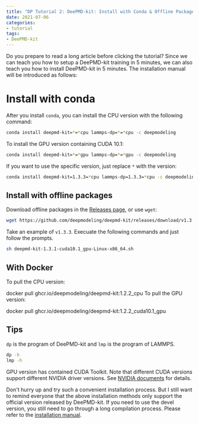 ```yaml
---
title: "DP Tutorial 2: DeePMD-kit: Install with Conda & Offline Packages & Docker"
date: 2021-07-06
categories:
- tutorial
tags:
- DeePMD-kit
---
```

Do you prepare to read a long article before clicking the tutorial? Since we can teach you how to setup a DeePMD-kit training in 5 minutes, we can also teach you how to install DeePMD-kit in 5 minutes. The installation manual will be introduced as follows:

# Install with conda

After you install `conda`, you can install the CPU version with the following command:

```sh
conda install deepmd-kit=*=*cpu lammps-dp=*=*cpu -c deepmodeling
```

To install the GPU version containing CUDA 10.1:

```sh
conda install deepmd-kit=*=*gpu lammps-dp=*=*gpu -c deepmodeling
```

If you want to use the specific version, just replace `*` with the version:

```sh
conda install deepmd-kit=1.3.3=*cpu lammps-dp=1.3.3=*cpu -c deepmodeling
```

## Install with offline packages

Download offline packages in the [Releases page](https://github.com/deepmodeling/deepmd-kit/releases), or use `wget`:

```sh
wget https://github.com/deepmodeling/deepmd-kit/releases/download/v1.3.3/deepmd-kit-1.3.3-cuda10.1_gpu-Linux-x86_64.sh -O deepmd-kit-1.3.3-cuda10.1_gpu-Linux-x86_64.sh
```

Take an example of `v1.3.3`. Execuate the following commands and just follow the prompts.

```sh
sh deepmd-kit-1.3.1-cuda10.1_gpu-Linux-x86_64.sh
```

## With Docker

To pull the CPU version:

docker pull ghcr.io/deepmodeling/deepmd-kit:1.2.2_cpu
To pull the GPU version:

docker pull ghcr.io/deepmodeling/deepmd-kit:1.2.2_cuda10.1_gpu

## Tips

`dp` is the program of DeePMD-kit and `lmp` is the program of LAMMPS.

```sh
dp -h
lmp -h
```

GPU version has contained CUDA Toolkit. Note that different CUDA versions support different NVIDIA driver versions. See [NVIDIA documents](https://docs.nvidia.com/deploy/cuda-compatibility/) for details.

Don't hurry up and try such a convenient installation process. But I still want to remind everyone that the above installation methods only support the official version released by DeePMD-kit. If you need to use the devel version, you still need to go through a long compilation process. Please refer to the [installation manual](https://docs.deepmodeling.org/projects/deepmd/).
